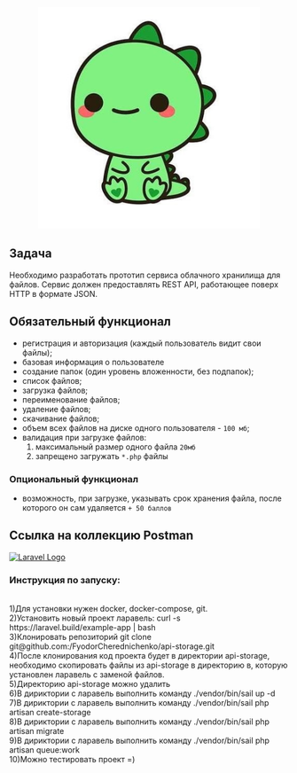 <p align="center"><a href="" target="_blank"><img src="https://github.com/FyodorCherednichenko/api-storage/blob/master/1528641301_5.jpg" width="400" alt="Laravel Logo"></a></p>


## Задача

Необходимо разработать прототип сервиса облачного хранилища для файлов. 
Сервис должен предоставлять REST API, работающее поверх HTTP в формате JSON.

## Обязательный функционал

- регистрация и авторизация (каждый пользователь видит свои файлы);
- базовая информация о пользователе
- создание папок (один уровень вложенности, без подпапок);
- список файлов;
- загрузка файлов;
- переименование файлов;
- удаление файлов;
- скачивание файлов;
- объем всех файлов на диске одного пользователя - `100 мб`;
- валидация при загрузке файлов:
    1. максимальный размер одного файла `20мб`
    2. запрещено загружать `*.php` файлы

### Опциональный функционал

- возможность, при загрузке, указывать срок хранения файла, после которого он сам удаляется `+ 50 баллов`

## Ссылка на коллекцию Postman
<p align="left"><a href="https://documenter.getpostman.com/view/11553101/VUxLy9mG#2ffcccdc-3b83-4816-9997-7f200ddbb94a" target="_blank"><img src="https://res.cloudinary.com/postman/image/upload/t_team_logo_pubdoc/v1/team/a1314e68bb0799b6e158a12b33ed352fb4f743f4159a566b60496af5c5bd0393" width="200" alt="Laravel Logo"></a></p>

### Инструкция по запуску:
 <br>
1)Для установки нужен docker, docker-compose, git. <br>
2)Установить новый проект ларавель: curl -s https://laravel.build/example-app | bash <br>
3)Клонировать репозиторий git clone git@github.com:/FyodorCherednichenko/api-storage.git <br>
4)После клонирования код проекта будет в директории api-storage, необходимо скопировать файлы из api-storage в директорию в, которую установлен ларавель с заменой файлов. <br>
5)Директорию api-storage можно удалить <br>
6)В дириктории с ларавель выполнить команду ./vendor/bin/sail up -d <br>
7)В дириктории с ларавель выполнить команду ./vendor/bin/sail php artisan create-storage <br>
8)В дириктории с ларавель выполнить команду ./vendor/bin/sail php artisan migrate <br>
9)В дириктории с ларавель выполнить команду ./vendor/bin/sail php artisan queue:work <br>
10)Можно тестировать проект =) <br>
